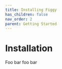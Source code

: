 ```yaml
---
title: Installing Figgy
has_children: false
nav_order: 2
parent: Getting Started
---
```


# Installation

Foo bar foo bar